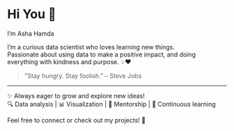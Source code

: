 # Hi You  👋

I’m Asha Hamda

I’m a curious data scientist who loves learning new things.  
Passionate about using data to make a positive impact, and doing everything with kindness and purpose. 💡❤️

> "Stay hungry. Stay foolish.” – Steve Jobs

---

✨ Always eager to grow and explore new ideas!  
🔍 Data analysis | 📊 Visualization | 🤝 Mentorship | 🌱 Continuous learning

Feel free to connect or check out my projects! 🚀
